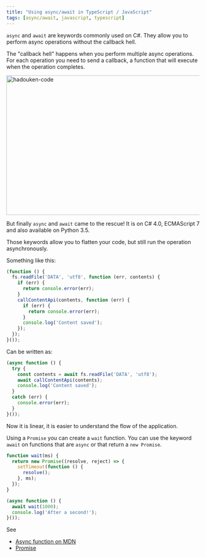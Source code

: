 ```yaml
---
title: "Using async/await in TypeScript / JavaScript"
tags: [async/await, javascript, typescript]
---
```


`async` and `await` are keywords commonly used on C#. They allow you to perform async operations without the callback hell.

The "callback hell" happens when you perform multiple async operations. For each operation you need to send a callback, a function that will execute when the operation completes.

<a href="https://brunolm.files.wordpress.com/2017/01/hadouken-code.jpg"><img class="alignnone size-full wp-image-594" src="https://brunolm.files.wordpress.com/2017/01/hadouken-code.jpg" alt="hadouken-code" width="625" height="364" /></a>

<!--more-->

But finally `async` and `await` came to the rescue! It is on C# 4.0, ECMAScript 7 and also available on Python 3.5.

Those keywords allow you to flatten your code, but still run the operation asynchronously.

Something like this:

```js
(function () {
  fs.readFile('DATA', 'utf8', function (err, contents) {
    if (err) {
      return console.error(err);
    }
    callContentApi(contents, function (err) {
      if (err) {
        return console.error(err);
      }
      console.log('Content saved');
    });
  });
}());
```

Can be written as:

```js
(async function () {
  try {
    const contents = await fs.readFile('DATA', 'utf8');
    await callContentApi(contents);
    console.log('Content saved');
  }
  catch (err) {
    console.error(err);
  }
}());
```

Now it is linear, it is easier to understand the flow of the application.

Using a `Promise` you can create a `wait` function. You can use the keyword `await` on functions that are `async` or that return a `new Promise`.

```js
function wait(ms) {
  return new Promise((resolve, reject) => {
    setTimeout(function () {
      resolve();
    }, ms);
  });
}

(async function () {
  await wait(1000);
  console.log('After a second!');
}());
```

See

- [Async function on MDN](https://developer.mozilla.org/en-US/docs/Web/JavaScript/Reference/Statements/async_function)
- [Promise](https://developer.mozilla.org/en-US/docs/Web/JavaScript/Reference/Global_Objects/Promise)

